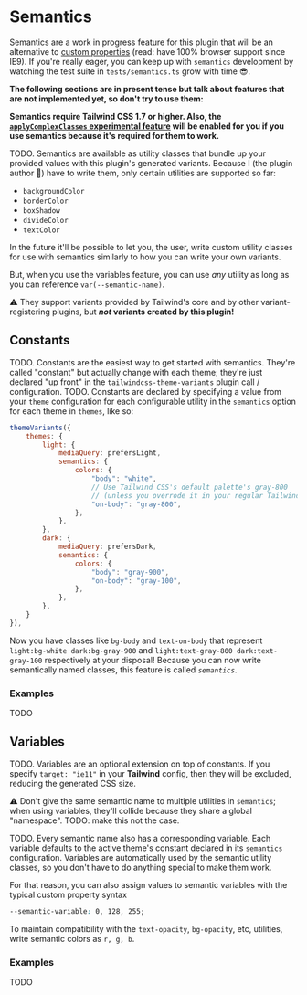 # Semantics
Semantics are a work in progress feature for this plugin that will be an alternative to [custom properties](https://developer.mozilla.org/en-US/docs/Web/CSS/--*) (read: have 100% browser support since IE9). If you're really eager, you can keep up with `semantics` development by watching the test suite in `tests/semantics.ts` grow with time 😎.

**The following sections are in present tense but talk about features that are not implemented yet, so don't try to use them:**

**Semantics require Tailwind CSS 1.7 or higher. Also, the [`applyComplexClasses` experimental feature](https://github.com/tailwindlabs/tailwindcss/pull/2159) will be enabled for you if you use semantics because it's required for them to work.**

TODO. Semantics are available as utility classes that bundle up your provided values with this plugin's generated variants. Because I (the plugin author 👋) have to write them, only certain utilities are supported so far:
* `backgroundColor`
* `borderColor`
* `boxShadow`
* `divideColor`
* `textColor`

In the future it'll be possible to let you, the user, write custom utility classes for use with semantics similarly to how you can write your own variants.

But, when you use the variables feature, you can use *any* utility as long as you can reference `var(--semantic-name)`.


⚠️ They support variants provided by Tailwind's core and by other variant-registering plugins, but ***not* variants created by this plugin!** 

## Constants
TODO. Constants are the easiest way to get started with semantics. They're called "constant" but actually change with each theme; they're just declared "up front" in the `tailwindcss-theme-variants` plugin call / configuration. 
TODO. Constants are declared by specifying a value from your `theme` configuration for each configurable utility in the `semantics` option for each theme in `themes`, like so:

```js
themeVariants({
    themes: {
        light: {
            mediaQuery: prefersLight,
            semantics: {
                colors: {
                    "body": "white",
                    // Use Tailwind CSS's default palette's gray-800
                    // (unless you overrode it in your regular Tailwind CSS theme config)
                    "on-body": "gray-800",
                },
            },
        },
        dark: {
            mediaQuery: prefersDark,
            semantics: {
                colors: {
                    "body": "gray-900",
                    "on-body": "gray-100",
                },
            },
        },
    }
}),
```
Now you have classes like `bg-body` and `text-on-body` that represent `light:bg-white dark:bg-gray-900` and `light:text-gray-800 dark:text-gray-100` respectively at your disposal! Because you can now write semantically named classes, this feature is called *`semantics`*.

### Examples
TODO

## Variables
TODO. Variables are an optional extension on top of constants. If you specify `target: "ie11"` in your **Tailwind** config, then they will be excluded, reducing the generated CSS size.

⚠️ Don't give the same semantic name to multiple utilities in `semantics`; when using variables, they'll collide because they share a global "namespace". TODO: make this not the case.

TODO. Every semantic name also has a corresponding variable. Each variable defaults to the active theme's constant declared in its `semantics` configuration. Variables are automatically used by the semantic utility classes, so you don't have to do anything special to make them work.

For that reason, you can also assign values to semantic variables with the typical custom property syntax
```css
--semantic-variable: 0, 128, 255;
```

To maintain compatibility with the `text-opacity`, `bg-opacity`, etc, utilities, write semantic colors as `r, g, b`.

### Examples
TODO
